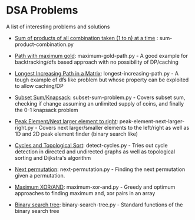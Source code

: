 # DSA Problems
A list of interesting problems and solutions

* [Sum of products of all combination taken (1 to n) at a time](https://www.geeksforgeeks.org/sum-products-combination-taken-1-n-time/) : sum-product-combination.py


* [Path with maximum gold](https://leetcode.com/problems/path-with-maximum-gold/): maximum-gold-path.py - A good example for backtracking/dfs based approach with no possibility of DP/caching

* [Longest Increasing Path in a Matrix](https://leetcode.com/problems/longest-increasing-path-in-a-matrix): longest-increasing-path.py - A tough example of dfs like problem but whose property can be exploited to allow caching/DP

* [Subset Sum/Knapsack](https://www.geeksforgeeks.org/subset-sum-problem-dp-25/): subset-sum-problem.py - Covers subset sum, checking if change assuming an unlimited supply of coins, and finally the 0-1 knapsack problem

* [Peak Element/Next larger element to right](https://www.geeksforgeeks.org/find-a-peak-in-a-given-array/): peak-element-next-larger-right.py - Covers next larger/smaller elements to the left/right as well as 1D and 2D peak element finder (binary search like)

* [Cycles and Topological Sort](https://www.geeksforgeeks.org/detect-cycle-in-a-graph/): detect-cycles.py - Tries out cycle detection in directed and undirected graphs as well as topological sorting and Dijkstra's algorithm

* [Next permutation](https://www.geeksforgeeks.org/print-distinct-sorted-permutations-with-duplicates-allowed/): next-permutation.py - Finding the next permutation given a permutation. 

* [Maximum XOR/AND](https://www.geeksforgeeks.org/maximum-value-pair-array/): maximum-xor-and.py - Greedy and optimum approaches to finding maximum and, xor pairs in an array

* [Binary search tree](https://bradfieldcs.com/algos/trees/binary-search-trees/): binary-search-tree.py - Standard functions of the binary search tree
